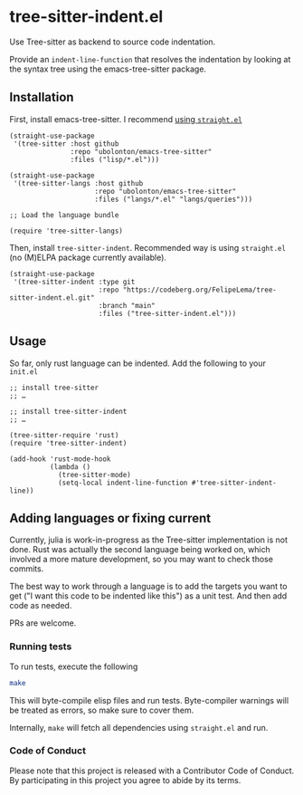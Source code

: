 # tree-sitter-indent.el

Use Tree-sitter as backend to source code indentation.

Provide an `indent-line-function` that resolves the indentation by looking at the syntax tree using the emacs-tree-sitter package.

## Installation

First, install emacs-tree-sitter. I recommend [using `straight.el`](https://ubolonton.github.io/emacs-tree-sitter/installation/#installing-with-straight-dot-el)

```elisp
(straight-use-package
 '(tree-sitter :host github
               :repo "ubolonton/emacs-tree-sitter"
               :files ("lisp/*.el")))

(straight-use-package
 '(tree-sitter-langs :host github
                     :repo "ubolonton/emacs-tree-sitter"
                     :files ("langs/*.el" "langs/queries")))

;; Load the language bundle

(require 'tree-sitter-langs)

```

Then, install `tree-sitter-indent`. Recommended way is using `straight.el` (no (M)ELPA package currently available).

```elisp
(straight-use-package
 '(tree-sitter-indent :type git
                      :repo "https://codeberg.org/FelipeLema/tree-sitter-indent.el.git"
                      :branch "main"
                      :files ("tree-sitter-indent.el")))
```

## Usage

So far, only rust language can be indented. Add the following to your `init.el`

```elisp
;; install tree-sitter
;; …

;; install tree-sitter-indent
;; …

(tree-sitter-require 'rust)
(require 'tree-sitter-indent)

(add-hook 'rust-mode-hook
          (lambda ()
            (tree-sitter-mode)
            (setq-local indent-line-function #'tree-sitter-indent-line))
```

## Adding languages or fixing current

Currently, julia is work-in-progress as the Tree-sitter implementation is not done. Rust was actually the second language being worked on, which involved a more mature development, so you may want to check those commits.

The best way to work through a language is to add the targets you want to get ("I want this code to be indented like this") as a unit test. And then add code as needed.

PRs are welcome.

### Running tests

To run tests, execute the following
```zsh
make
```
This will byte-compile elisp files and run tests. Byte-compiler warnings will be treated as errors, so make sure to cover them.

Internally, `make` will fetch all dependencies using `straight.el` and run.

### Code of Conduct

Please note that this project is released with a Contributor Code of Conduct. By participating in this project you agree to abide by its terms.
